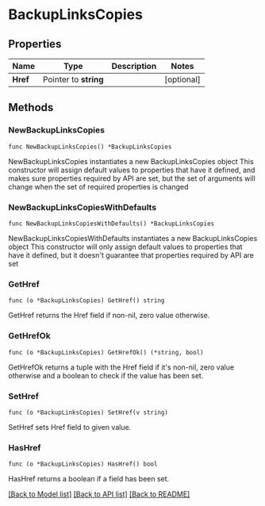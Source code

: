 # BackupLinksCopies

## Properties

Name | Type | Description | Notes
------------ | ------------- | ------------- | -------------
**Href** | Pointer to **string** |  | [optional] 

## Methods

### NewBackupLinksCopies

`func NewBackupLinksCopies() *BackupLinksCopies`

NewBackupLinksCopies instantiates a new BackupLinksCopies object
This constructor will assign default values to properties that have it defined,
and makes sure properties required by API are set, but the set of arguments
will change when the set of required properties is changed

### NewBackupLinksCopiesWithDefaults

`func NewBackupLinksCopiesWithDefaults() *BackupLinksCopies`

NewBackupLinksCopiesWithDefaults instantiates a new BackupLinksCopies object
This constructor will only assign default values to properties that have it defined,
but it doesn't guarantee that properties required by API are set

### GetHref

`func (o *BackupLinksCopies) GetHref() string`

GetHref returns the Href field if non-nil, zero value otherwise.

### GetHrefOk

`func (o *BackupLinksCopies) GetHrefOk() (*string, bool)`

GetHrefOk returns a tuple with the Href field if it's non-nil, zero value otherwise
and a boolean to check if the value has been set.

### SetHref

`func (o *BackupLinksCopies) SetHref(v string)`

SetHref sets Href field to given value.

### HasHref

`func (o *BackupLinksCopies) HasHref() bool`

HasHref returns a boolean if a field has been set.


[[Back to Model list]](../README.md#documentation-for-models) [[Back to API list]](../README.md#documentation-for-api-endpoints) [[Back to README]](../README.md)


